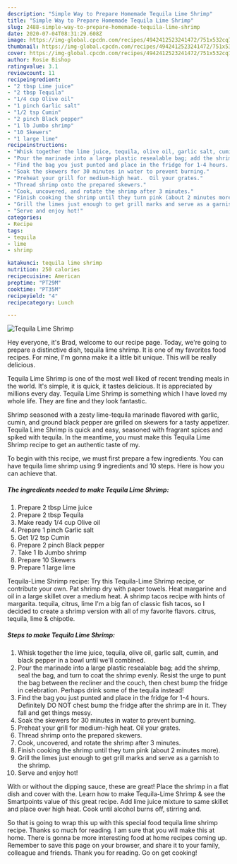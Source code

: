 ```yaml
---
description: "Simple Way to Prepare Homemade Tequila Lime Shrimp"
title: "Simple Way to Prepare Homemade Tequila Lime Shrimp"
slug: 2488-simple-way-to-prepare-homemade-tequila-lime-shrimp
date: 2020-07-04T08:31:29.608Z
image: https://img-global.cpcdn.com/recipes/4942412523241472/751x532cq70/tequila-lime-shrimp-recipe-main-photo.jpg
thumbnail: https://img-global.cpcdn.com/recipes/4942412523241472/751x532cq70/tequila-lime-shrimp-recipe-main-photo.jpg
cover: https://img-global.cpcdn.com/recipes/4942412523241472/751x532cq70/tequila-lime-shrimp-recipe-main-photo.jpg
author: Rosie Bishop
ratingvalue: 3.1
reviewcount: 11
recipeingredient:
- "2 tbsp Lime juice"
- "2 tbsp Tequila"
- "1/4 cup Olive oil"
- "1 pinch Garlic salt"
- "1/2 tsp Cumin"
- "2 pinch Black pepper"
- "1 lb Jumbo shrimp"
- "10 Skewers"
- "1 large lime"
recipeinstructions:
- "Whisk together the lime juice, tequila, olive oil, garlic salt, cumin, and black pepper in a bowl until we&#39;ll combined."
- "Pour the marinade into a large plastic resealable bag; add the shrimp, seal the bag, and turn to coat the shrimp evenly.  Resist the urge to punt the bag between the recliner and the couch, then chest bump the fridge in celebration.  Perhaps drink some of the tequila instead!"
- "Find the bag you just punted and place in the fridge for 1-4 hours.  Definitely DO NOT chest bump the fridge after the shrimp are in it.  They fall and get things messy."
- "Soak the skewers for 30 minutes in water to prevent burning."
- "Preheat your grill for medium-high heat.  Oil your grates."
- "Thread shrimp onto the prepared skewers."
- "Cook, uncovered, and rotate the shrimp after 3 minutes."
- "Finish cooking the shrimp until they turn pink (about 2 minutes more)."
- "Grill the limes just enough to get grill marks and serve as a garnish to the shrimp."
- "Serve and enjoy hot!"
categories:
- Recipe
tags:
- tequila
- lime
- shrimp

katakunci: tequila lime shrimp 
nutrition: 250 calories
recipecuisine: American
preptime: "PT29M"
cooktime: "PT35M"
recipeyield: "4"
recipecategory: Lunch

---
```



![Tequila Lime Shrimp](https://img-global.cpcdn.com/recipes/4942412523241472/751x532cq70/tequila-lime-shrimp-recipe-main-photo.jpg)

Hey everyone, it's Brad, welcome to our recipe page. Today, we're going to prepare a distinctive dish, tequila lime shrimp. It is one of my favorites food recipes. For mine, I'm gonna make it a little bit unique. This will be really delicious.

Tequila Lime Shrimp is one of the most well liked of recent trending meals in the world. It's simple, it is quick, it tastes delicious. It is appreciated by millions every day. Tequila Lime Shrimp is something which I have loved my whole life. They are fine and they look fantastic.

Shrimp seasoned with a zesty lime-tequila marinade flavored with garlic, cumin, and ground black pepper are grilled on skewers for a tasty appetizer. Tequila Lime Shrimp is quick and easy, seasoned with fragrant spices and spiked with tequila. In the meantime, you must make this Tequila Lime Shrimp recipe to get an authentic taste of my.


To begin with this recipe, we must first prepare a few ingredients. You can have tequila lime shrimp using 9 ingredients and 10 steps. Here is how you can achieve that.

<!--inarticleads1-->

##### The ingredients needed to make Tequila Lime Shrimp:

1. Prepare 2 tbsp Lime juice
1. Prepare 2 tbsp Tequila
1. Make ready 1/4 cup Olive oil
1. Prepare 1 pinch Garlic salt
1. Get 1/2 tsp Cumin
1. Prepare 2 pinch Black pepper
1. Take 1 lb Jumbo shrimp
1. Prepare 10 Skewers
1. Prepare 1 large lime


Tequila-Lime Shrimp recipe: Try this Tequila-Lime Shrimp recipe, or contribute your own. Pat shrimp dry with paper towels. Heat margarine and oil in a large skillet over a medium heat. A shrimp tacos recipe with hints of margarita. tequila, citrus, lime I&#39;m a big fan of classic fish tacos, so I decided to create a shrimp version with all of my favorite flavors. citrus, tequila, lime &amp; chipotle. 

<!--inarticleads2-->

##### Steps to make Tequila Lime Shrimp:

1. Whisk together the lime juice, tequila, olive oil, garlic salt, cumin, and black pepper in a bowl until we&#39;ll combined.
1. Pour the marinade into a large plastic resealable bag; add the shrimp, seal the bag, and turn to coat the shrimp evenly.  Resist the urge to punt the bag between the recliner and the couch, then chest bump the fridge in celebration.  Perhaps drink some of the tequila instead!
1. Find the bag you just punted and place in the fridge for 1-4 hours.  Definitely DO NOT chest bump the fridge after the shrimp are in it.  They fall and get things messy.
1. Soak the skewers for 30 minutes in water to prevent burning.
1. Preheat your grill for medium-high heat.  Oil your grates.
1. Thread shrimp onto the prepared skewers.
1. Cook, uncovered, and rotate the shrimp after 3 minutes.
1. Finish cooking the shrimp until they turn pink (about 2 minutes more).
1. Grill the limes just enough to get grill marks and serve as a garnish to the shrimp.
1. Serve and enjoy hot!


With or without the dipping sauce, these are great! Place the shrimp in a flat dish and cover with the. Learn how to make Tequila-Lime Shrimp &amp; see the Smartpoints value of this great recipe. Add lime juice mixture to same skillet and place over high heat. Cook until alcohol burns off, stirring and. 

So that is going to wrap this up with this special food tequila lime shrimp recipe. Thanks so much for reading. I am sure that you will make this at home. There is gonna be more interesting food at home recipes coming up. Remember to save this page on your browser, and share it to your family, colleague and friends. Thank you for reading. Go on get cooking!
